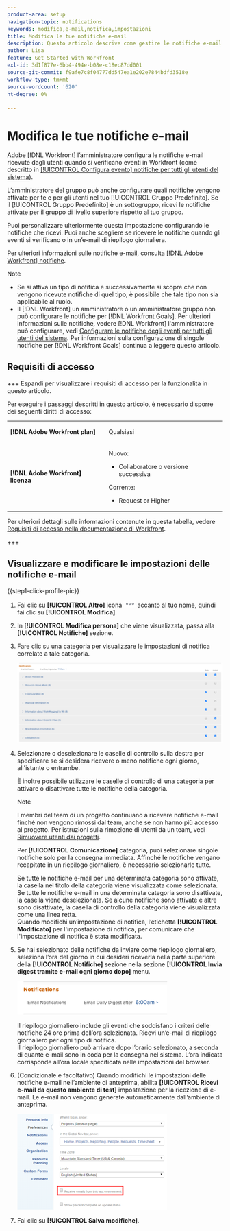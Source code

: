 ```yaml
---
product-area: setup
navigation-topic: notifications
keywords: modifica,e-mail,notifica,impostazioni
title: Modifica le tue notifiche e-mail
description: Questo articolo descrive come gestire le notifiche e-mail nel profilo utente.
author: Lisa
feature: Get Started with Workfront
exl-id: 3d1f877e-6bb4-494e-b08e-c18ec87dd001
source-git-commit: f9afe7c8f04777dd547ea1e202e7844bdfd3518e
workflow-type: tm+mt
source-wordcount: '620'
ht-degree: 0%

---
```


# Modifica le tue notifiche e-mail

<!-- Audited: 1/2024 -->

Adobe [!DNL Workfront] l’amministratore configura le notifiche e-mail ricevute dagli utenti quando si verificano eventi in Workfront (come descritto in [[!UICONTROL Configura evento] notifiche per tutti gli utenti del sistema](../../administration-and-setup/manage-workfront/emails/configure-event-notifications-for-everyone-in-the-system.md)).

L’amministratore del gruppo può anche configurare quali notifiche vengono attivate per te e per gli utenti nel tuo [!UICONTROL Gruppo Predefinito]. Se il [!UICONTROL Gruppo Predefinito] è un sottogruppo, ricevi le notifiche attivate per il gruppo di livello superiore rispetto al tuo gruppo.

Puoi personalizzare ulteriormente questa impostazione configurando le notifiche che ricevi. Puoi anche scegliere se ricevere le notifiche quando gli eventi si verificano o in un’e-mail di riepilogo giornaliera.

Per ulteriori informazioni sulle notifiche e-mail, consulta [[!DNL Adobe Workfront] notifiche](../../workfront-basics/using-notifications/wf-notifications.md).

>[!NOTE]
>
>* Se si attiva un tipo di notifica e successivamente si scopre che non vengono ricevute notifiche di quel tipo, è possibile che tale tipo non sia applicabile al ruolo.
>* Il [!DNL Workfront] un amministratore o un amministratore gruppo non può configurare le notifiche per [!DNL Workfront Goals]. Per ulteriori informazioni sulle notifiche, vedere [!DNL Workfront] l&#39;amministratore può configurare, vedi [Configurare le notifiche degli eventi per tutti gli utenti del sistema](../../administration-and-setup/manage-workfront/emails/configure-event-notifications-for-everyone-in-the-system.md). Per informazioni sulla configurazione di singole notifiche per [!DNL Workfront Goals] continua a leggere questo articolo.
>

## Requisiti di accesso

+++ Espandi per visualizzare i requisiti di accesso per la funzionalità in questo articolo.

Per eseguire i passaggi descritti in questo articolo, è necessario disporre dei seguenti diritti di accesso:

<table style="table-layout:auto"> 
 <col> 
 </col> 
 <col> 
 </col> 
 <tbody> 
  <tr> 
   <td role="rowheader"><strong>[!DNL Adobe Workfront plan]</strong></td> 
   <td> <p>Qualsiasi</p> </td> 
  </tr> 
  <tr> 
   <td role="rowheader"><strong>[!DNL Adobe Workfront] licenza</strong></td> 
   <td>  <p>Nuovo:</p> 
   <ul><li>Collaboratore o versione successiva</li></ul>
   <p>Corrente:</p>
   <ul><li>Request or Higher</li></ul>
   </td> 
  </tr> 
 </tbody> 
</table>

Per ulteriori dettagli sulle informazioni contenute in questa tabella, vedere [Requisiti di accesso nella documentazione di Workfront](/help/quicksilver/administration-and-setup/add-users/access-levels-and-object-permissions/access-level-requirements-in-documentation.md).

+++

## Visualizzare e modificare le impostazioni delle notifiche e-mail

{{step1-click-profile-pic}}

1. Fai clic su **[!UICONTROL Altro]** icona ![](assets/more-icon.png) accanto al tuo nome, quindi fai clic su **[!UICONTROL Modifica]**.

1. In **[!UICONTROL Modifica persona]** che viene visualizzata, passa alla **[!UICONTROL Notifiche]** sezione.

1. Fare clic su una categoria per visualizzare le impostazioni di notifica correlate a tale categoria.

   ![](assets/my-profile-notifications.png)

1. Selezionare o deselezionare le caselle di controllo sulla destra per specificare se si desidera ricevere o meno notifiche ogni giorno, all&#39;istante o entrambe.

   È inoltre possibile utilizzare le caselle di controllo di una categoria per attivare o disattivare tutte le notifiche della categoria.

   >[!NOTE]
   >
   >I membri del team di un progetto continuano a ricevere notifiche e-mail finché non vengono rimossi dal team, anche se non hanno più accesso al progetto. Per istruzioni sulla rimozione di utenti da un team, vedi [Rimuovere utenti dai progetti](../../manage-work/projects/manage-projects/remove-users-from-projects.md).

   Per **[!UICONTROL Comunicazione]** categoria, puoi selezionare singole notifiche solo per la consegna immediata. Affinché le notifiche vengano recapitate in un riepilogo giornaliero, è necessario selezionarle tutte.

   Se tutte le notifiche e-mail per una determinata categoria sono attivate, la casella nel titolo della categoria viene visualizzata come selezionata. Se tutte le notifiche e-mail in una determinata categoria sono disattivate, la casella viene deselezionata. Se alcune notifiche sono attivate e altre sono disattivate, la casella di controllo della categoria viene visualizzata come una linea retta.\
   Quando modifichi un’impostazione di notifica, l’etichetta **[!UICONTROL Modificato]** per l&#39;impostazione di notifica, per comunicare che l&#39;impostazione di notifica è stata modificata.

1. Se hai selezionato delle notifiche da inviare come riepilogo giornaliero, seleziona l’ora del giorno in cui desideri riceverla nella parte superiore della **[!UICONTROL Notifiche]** sezione nella sezione **[!UICONTROL Invia digest tramite e-mail ogni giorno dopo]** menu.

   ![](assets/digest-time-stamp-my-settings-350x78.png)

   Il riepilogo giornaliero include gli eventi che soddisfano i criteri delle notifiche 24 ore prima dell’ora selezionata. Ricevi un’e-mail di riepilogo giornaliero per ogni tipo di notifica.\
   Il riepilogo giornaliero può arrivare dopo l’orario selezionato, a seconda di quante e-mail sono in coda per la consegna nel sistema. L’ora indicata corrisponde all’ora locale specificata nelle impostazioni del browser.

1. (Condizionale e facoltativo) Quando modifichi le impostazioni delle notifiche e-mail nell’ambiente di anteprima, abilita **[!UICONTROL Ricevi e-mail da questo ambiente di test]** impostazione per la ricezione di e-mail. Le e-mail non vengono generate automaticamente dall’ambiente di anteprima.

   ![](assets/receive-emails-from-sandbox-setting-edit-350x223.png)

1. Fai clic su **[!UICONTROL Salva modifiche]**.
